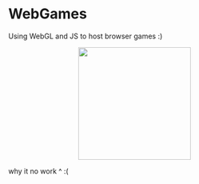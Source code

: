 # WebGames
Using WebGL and JS to host browser games :)

<div align="center">
  <img src="https://github-readme-stats.vercel.app/api/top-langs/?username=coledobmeier&repo=WebGames&layout=donut&theme=midnight-purple&hide_border=true" height="225"/>
</div>

why it no work ^ :(
